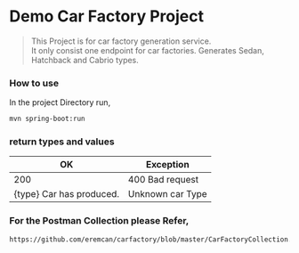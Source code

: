 # Demo Car Factory Project

> This Project is for car factory generation service.  \
> It only consist one endpoint for car factories. Generates Sedan, Hatchback and Cabrio types.

### How to use
In the project Directory run,
```bash
mvn spring-boot:run
```
### return types and values

OK  | Exception
------------- | -------------
200  | 400 Bad request
{type} Car has produced.  | Unknown car Type


### For the Postman Collection please Refer,
```
https://github.com/eremcan/carfactory/blob/master/CarFactoryCollection.postman_collection.json
```